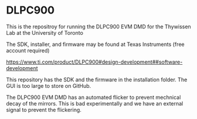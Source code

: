 # DLPC900

This is the repositroy for running the DLPC900 EVM DMD for the Thywissen Lab at the University of Toronto

The SDK, installer, and firmware may be found at Texas Instruments (free account required)

https://www.ti.com/product/DLPC900#design-development##software-development

This repository has the SDK and the firmware in the installation folder.  The GUI is too large to store on GitHub.

The DLPC900 EVM DMD has an automated flicker to prevent mechnical decay of the mirrors.  This is bad experimentally and we have an external signal to prevent the flickering.
